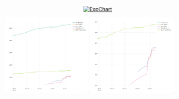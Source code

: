 <div>
    <a href="https://plot.ly/~Burd89/1/?share_key=AmX4P3JGt6lIAKcRblgiDy" target="_blank" title="ExpChart" style="display: block; text-align: center;"><img src="https://plot.ly/~Burd89/1.png?share_key=AmX4P3JGt6lIAKcRblgiDy" alt="ExpChart" style="max-width: 100%;width: 600px;"  width="600" onerror="this.onerror=null;this.src='https://plot.ly/404.png';" /></a>
    <script data-plotly="Burd89:1" sharekey-plotly="AmX4P3JGt6lIAKcRblgiDy" src="https://plot.ly/embed.js" async></script>
</div>

<img src="Rplot02.png" width="45%"> <img src="Rplot04.png" width="45%">
